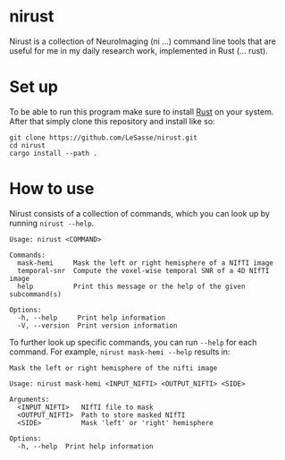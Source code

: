 # nirust

Nirust is a collection of NeuroImaging (ni ...) command line tools that are useful for
me in my daily research work, implemented in Rust (... rust).

# Set up

To be able to run this program make sure to install [Rust](https://www.rust-lang.org/tools/install) on your system.
After that simply clone this repository and install like so:

```
git clone https://github.com/LeSasse/nirust.git
cd nirust
cargo install --path .
```

# How to use

Nirust consists of a collection of commands, which you can look up by running
`nirust --help`.

```
Usage: nirust <COMMAND>

Commands:
  mask-hemi     Mask the left or right hemisphere of a NIfTI image
  temporal-snr  Compute the voxel-wise temporal SNR of a 4D NIfTI image
  help          Print this message or the help of the given subcommand(s)

Options:
  -h, --help     Print help information
  -V, --version  Print version information
```

To further look up specific commands, you can run `--help` for each command.
For example, `nirust mask-hemi --help` results in:

```
Mask the left or right hemisphere of the nifti image

Usage: nirust mask-hemi <INPUT_NIFTI> <OUTPUT_NIFTI> <SIDE>

Arguments:
  <INPUT_NIFTI>   NIfTI file to mask
  <OUTPUT_NIFTI>  Path to store masked NIfTI
  <SIDE>          Mask 'left' or 'right' hemisphere

Options:
  -h, --help  Print help information
```